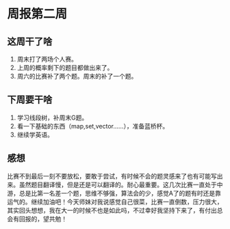 # 周报第二周

## 这周干了啥
1. 周末打了两场个人赛。
2. 上周的概率剩下的题目都做出来了。
3. 周六的比赛补了两个题。周末的补了一个题。
## 下周要干啥
1. 学习线段树，补周末G题。
2. 看一下基础的东西（map,set,vector……），准备蓝桥杯。
3. 继续学英语。

## 感想
   比赛不到最后一刻不要放松，要敢于尝试，有时候不会的题灵感来了也有可能写出来。虽然题目翻译慢，但是还是可以翻译的。耐心最重要。这几次比赛一直处于中游，总是比第一名差一个题，思维不够强，算法会的少，感觉A了的题有时还是靠运气的。继续加油吧！今天师妹对我说感觉自己很菜，比赛一直倒数，压力很大，其实回头想想，我在大一的时候不也是如此吗，不过幸好我坚持下来了，有付出总会有回报的，望共勉！

